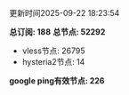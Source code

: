 更新时间2025-09-22 18:23:54

**总订阅: 188**
**总节点: 52292**
- vless节点: 26795
- hysteria2节点: 14

**google ping有效节点: 226**
